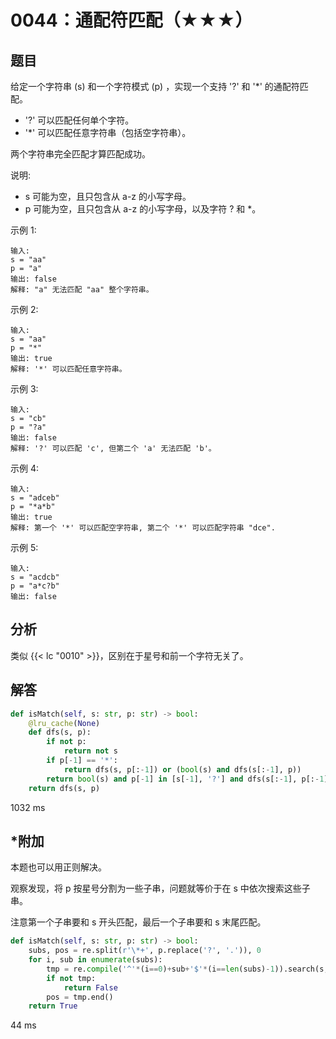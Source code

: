 # 0044：通配符匹配（★★★）


## 题目

给定一个字符串 (s) 和一个字符模式 (p) ，实现一个支持 '?' 和 '*' 的通配符匹配。
- '?' 可以匹配任何单个字符。
- '*' 可以匹配任意字符串（包括空字符串）。

两个字符串完全匹配才算匹配成功。

说明:
- s 可能为空，且只包含从 a-z 的小写字母。
- p 可能为空，且只包含从 a-z 的小写字母，以及字符 ? 和 *。

示例 1:

	输入:
	s = "aa"
	p = "a"
	输出: false
	解释: "a" 无法匹配 "aa" 整个字符串。

示例 2:

	输入:
	s = "aa"
	p = "*"
	输出: true
	解释: '*' 可以匹配任意字符串。

示例 3:

	输入:
	s = "cb"
	p = "?a"
	输出: false
	解释: '?' 可以匹配 'c', 但第二个 'a' 无法匹配 'b'。

示例 4:

	输入:
	s = "adceb"
	p = "*a*b"
	输出: true
	解释: 第一个 '*' 可以匹配空字符串, 第二个 '*' 可以匹配字符串 "dce".

示例 5:

	输入:
	s = "acdcb"
	p = "a*c?b"
	输出: false

	
## 分析

类似 {{< lc "0010" >}}，区别在于星号和前一个字符无关了。

    
## 解答

```python
def isMatch(self, s: str, p: str) -> bool:
    @lru_cache(None)
    def dfs(s, p):
        if not p:
            return not s
        if p[-1] == '*':
            return dfs(s, p[:-1]) or (bool(s) and dfs(s[:-1], p))
        return bool(s) and p[-1] in [s[-1], '?'] and dfs(s[:-1], p[:-1])
    return dfs(s, p)
```
1032 ms


## *附加

本题也可以用正则解决。

观察发现，将 p 按星号分割为一些子串，问题就等价于在 s 中依次搜索这些子串。

注意第一个子串要和 s 开头匹配，最后一个子串要和 s 末尾匹配。

```python
def isMatch(self, s: str, p: str) -> bool:
    subs, pos = re.split(r'\*+', p.replace('?', '.')), 0
    for i, sub in enumerate(subs):
        tmp = re.compile('^'*(i==0)+sub+'$'*(i==len(subs)-1)).search(s, pos)
        if not tmp:
            return False
        pos = tmp.end()
    return True
```
44 ms
